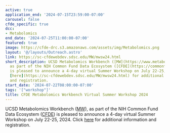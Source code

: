 ```yaml
---
active: true
application_end: '2024-07-15T23:59:00-07:00'
carousel: false
cfde_specific: true
dcc:
- Metabolomics
end_date: '2024-07-25T11:00:00-07:00'
featured: true
image: https://cfde-drc.s3.amazonaws.com/assets/img/Metabolomics.png
layout: '@/layouts/Outreach.astro'
link: https://sc-cfdewebdev.sdsc.edu/MW/mwsw24.html
short_description: UCSD Metabolomics Workbench ([MW](https://www.metabolomicsworkbench.org/)),
  as part of the NIH Common Fund Data Ecosystem ([CFDE](https://commonfund.nih.gov/dataecosystem))
  is pleased to announce a 4-day virtual Summer Workshop on July 22-25, 2024. Click
  [here](https://sc-cfdewebdev.sdsc.edu/MW/mwsw24.html) for additional information
  and registration.
start_date: '2024-07-22T08:00:00-07:00'
tags: '["workshop"]'
title: CFDE Metabolomics Workbench Virtual Summer Workshop 2024
---
```

UCSD Metabolomics Workbench ([MW](https://www.metabolomicsworkbench.org/)), as part of the NIH Common Fund Data Ecosystem ([CFDE](https://commonfund.nih.gov/dataecosystem)) is pleased to announce a 4-day virtual Summer Workshop on July 22-25, 2024. Click [here](https://sc-cfdewebdev.sdsc.edu/MW/mwsw24.html) for additional information and registration.